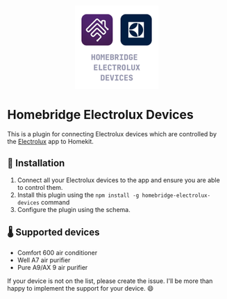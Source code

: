 
<p align="center">

<img src="images/logo.png" width="192">

</p>


# Homebridge Electrolux Devices

This is a plugin for connecting Electrolux devices which are controlled by the [Electrolux](https://apps.apple.com/pl/app/electrolux/id1595816832) app to Homekit.

## 🧰 Installation

1. Connect all your Electrolux devices to the app and ensure you are able to control them.
2. Install this plugin using the `npm install -g homebridge-electrolux-devices` command
3. Configure the plugin using the schema.

## 🌡️ Supported devices
- Comfort 600 air conditioner
- Well A7 air purifier
- Pure A9/AX 9 air purifier

If your device is not on the list, please create the issue. I'll be more than happy to implement the support for your device. 😄